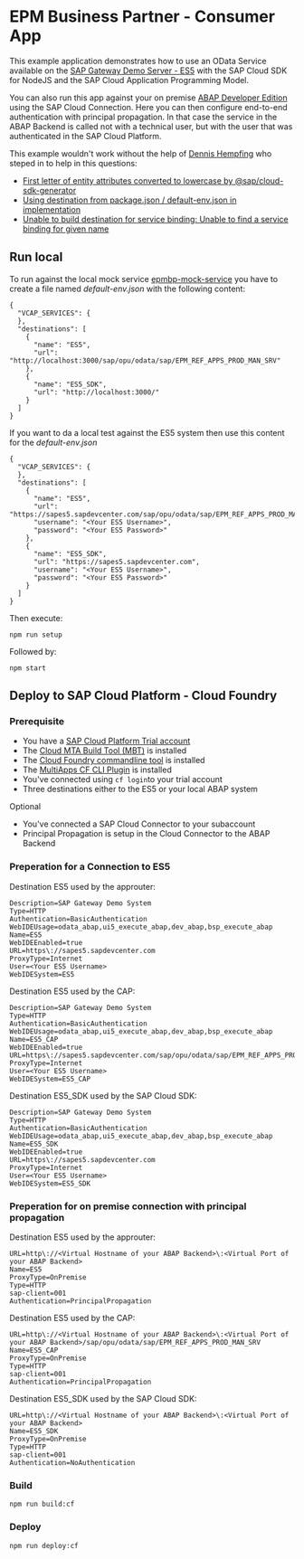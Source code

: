 # EPM Business Partner - Consumer App

This example application demonstrates how to use an OData Service available on the [SAP Gateway Demo Server - ES5](https://developers.sap.com/tutorials/gateway-demo-signup.html) with the SAP Cloud SDK for NodeJS and the SAP Cloud Application Programming Model. 

You can also run this app against your on premise [ABAP Developer Edition](https://blogs.sap.com/2019/07/01/as-abap-752-sp04-developer-edition-to-download/) using the SAP Cloud Connection. Here you can then configure end-to-end authentication with principal propagation. In that case the service in the ABAP Backend is called not with a technical user, but with the user that was authenticated in the SAP Cloud Platform.

This example wouldn't work without the help of [Dennis Hempfing](https://github.com/mr-flannery) who steped in to help in this questions:

- [First letter of entity attributes converted to lowercase by @sap/cloud-sdk-generator](https://answers.sap.com/questions/12973825/first-letter-of-entity-attributes-converted-to-low.html)
- [Using destination from package.json / default-env.json in implementation](https://answers.sap.com/questions/12973947/using-destination-from-packagejson-default-envjson.html)
- [Unable to build destination for service binding: Unable to find a service binding for given name](https://answers.sap.com/questions/12982450/unable-to-create-sap-connectivity-authentication-h.html)

## Run local

To run against the local mock service [epmbp-mock-service](https://github.com/gregorwolf/epmbp-mock-service) you have to create a file named *default-env.json* with the following content:

```
{
  "VCAP_SERVICES": {
  },
  "destinations": [
    {
      "name": "ES5",
      "url": "http://localhost:3000/sap/opu/odata/sap/EPM_REF_APPS_PROD_MAN_SRV"
    },
    {
      "name": "ES5_SDK",
      "url": "http://localhost:3000/"
    }
  ]
}
```

If you want to da a local test against the ES5 system then use this content for the *default-env.json*

```
{
  "VCAP_SERVICES": {
  },
  "destinations": [
    {
      "name": "ES5",
      "url": "https://sapes5.sapdevcenter.com/sap/opu/odata/sap/EPM_REF_APPS_PROD_MAN_SRV",
      "username": "<Your ES5 Username>",
      "password": "<Your ES5 Password>"
    },
    {
      "name": "ES5_SDK",
      "url": "https://sapes5.sapdevcenter.com",
      "username": "<Your ES5 Username>",
      "password": "<Your ES5 Password>"
    }
  ]
}
```

Then execute:

`npm run setup`

Followed by:

`npm start`

## Deploy to SAP Cloud Platform - Cloud Foundry

### Prerequisite

- You have a [SAP Cloud Platform Trial account](https://hanatrial.ondemand.com/)
- The [Cloud MTA Build Tool (MBT)](https://sap.github.io/cloud-mta-build-tool/) is installed
- The [Cloud Foundry commandline tool](https://docs.cloudfoundry.org/cf-cli/install-go-cli.html) is installed
- The [MultiApps CF CLI Plugin](https://github.com/cloudfoundry-incubator/multiapps-cli-plugin) is installed
- You've connected using `cf login`to your trial account
- Three destinations either to the ES5 or your local ABAP system

Optional

- You've connected a SAP Cloud Connector to your subaccount
- Principal Propagation is setup in the Cloud Connector to the ABAP Backend


### Preperation for a Connection to ES5

Destination ES5 used by the approuter:

```
Description=SAP Gateway Demo System
Type=HTTP
Authentication=BasicAuthentication
WebIDEUsage=odata_abap,ui5_execute_abap,dev_abap,bsp_execute_abap
Name=ES5
WebIDEEnabled=true
URL=https\://sapes5.sapdevcenter.com
ProxyType=Internet
User=<Your ES5 Username>
WebIDESystem=ES5
```

Destination ES5 used by the CAP:

```
Description=SAP Gateway Demo System
Type=HTTP
Authentication=BasicAuthentication
WebIDEUsage=odata_abap,ui5_execute_abap,dev_abap,bsp_execute_abap
Name=ES5_CAP
WebIDEEnabled=true
URL=https\://sapes5.sapdevcenter.com/sap/opu/odata/sap/EPM_REF_APPS_PROD_MAN_SRV
ProxyType=Internet
User=<Your ES5 Username>
WebIDESystem=ES5_CAP
```

Destination ES5_SDK used by the SAP Cloud SDK:

```
Description=SAP Gateway Demo System
Type=HTTP
Authentication=BasicAuthentication
WebIDEUsage=odata_abap,ui5_execute_abap,dev_abap,bsp_execute_abap
Name=ES5_SDK
WebIDEEnabled=true
URL=https\://sapes5.sapdevcenter.com
ProxyType=Internet
User=<Your ES5 Username>
WebIDESystem=ES5_SDK
```

### Preperation for on premise connection with principal propagation

Destination ES5 used by the approuter:

```
URL=http\://<Virtual Hostname of your ABAP Backend>\:<Virtual Port of your ABAP Backend>
Name=ES5
ProxyType=OnPremise
Type=HTTP
sap-client=001
Authentication=PrincipalPropagation
```

Destination ES5 used by the CAP:

```
URL=http\://<Virtual Hostname of your ABAP Backend>\:<Virtual Port of your ABAP Backend>/sap/opu/odata/sap/EPM_REF_APPS_PROD_MAN_SRV
Name=ES5_CAP
ProxyType=OnPremise
Type=HTTP
sap-client=001
Authentication=PrincipalPropagation
```

Destination ES5_SDK used by the SAP Cloud SDK:

```
URL=http\://<Virtual Hostname of your ABAP Backend>\:<Virtual Port of your ABAP Backend>
Name=ES5_SDK
ProxyType=OnPremise
Type=HTTP
sap-client=001
Authentication=NoAuthentication
```

### Build

`npm run build:cf`

### Deploy

`npm run deploy:cf`
